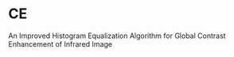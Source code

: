 # CE
An Improved Histogram Equalization Algorithm   for Global Contrast Enhancement of Infrared Image 
